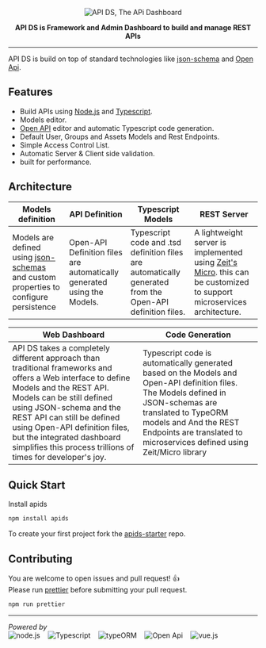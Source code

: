 <p align="center">
  <img alt='API DS, The APi Dashboard' src='https://raw.githubusercontent.com/apids/apids/master/logo/public/logox150-inverse.png'>
</p>
<p align="center">
  <strong>API DS is Framework and Admin Dashboard to build and manage REST APIs</strong>
</p>

---
API DS is build on top of standard technologies like [json-schema](http://json-schema.org/) and [Open Api](https://www.openapis.org/).

## Features

- Build APIs using [Node.js](https://nodejs.org/en/) and [Typescript](https://www.typescriptlang.org/).
- Models editor.
- [Open API](https://www.openapis.org/) editor and automatic Typescript code generation.
- Default User, Groups and Assets Models and Rest Endpoints.
- Simple Access Control List.
- Automatic Server & Client side validation.
- built for performance.

## Architecture

Models definition                            | API Definition                  | Typescript Models            | REST Server 
-------------------------------------------- | ------------------------------- | -----------------------------| -----------
Models are defined using [json-schemas](http://json-schema.org/) and custom properties to configure persistence | Open-API Definition files are automatically generated using the Models.  | Typescript code and .tsd definition files are automatically generated from the Open-API definition files. | A lightweight server is implemented using [Zeit's Micro](https://github.com/zeit/micro). this can be customized to support microservices architecture.


Web Dashboard | Code Generation
------------- | ---------------
API DS takes a completely different approach than traditional frameworks and offers a Web interface to define Models and the REST API. Models can be still defined using JSON-schema and the REST API can still be defined using Open-API definition files, but the integrated dashboard simplifies this process trillions of times for developer's joy. | Typescript code is automatically generated based on the Models and Open-API definition files. The Models defined in JSON-schemas are translated to TypeORM models and And the REST Endpoints are translated to microservices defined using Zeit/Micro library 


## Quick Start
Install apids
```sh
npm install apids
```
To create your first project fork the [apids-starter](https://github.com/apids/apids-strater) repo.


## Contributing

You are welcome to open issues and pull request! 👍   
Please run [prettier](https://github.com/prettier/prettier) before submitting your pull request. 
```sh
npm run prettier
```

---

*Powered by*   
![node.js](https://github.com/apids/apids/blob/master/logo/other_logos/node.png?raw=true) &nbsp;&nbsp;
![Typescript](https://github.com/apids/apids/blob/master/logo/other_logos/ts.png?raw=true) &nbsp;&nbsp;
![typeORM](https://github.com/apids/apids/blob/master/logo/other_logos/typeorm.png?raw=true) &nbsp;&nbsp;
![Open Api](https://github.com/apids/apids/blob/master/logo/other_logos/open-api.png?raw=true) &nbsp;&nbsp;
![vue.js](https://github.com/apids/apids/blob/master/logo/other_logos/vue.js.png?raw=true) &nbsp;&nbsp;
